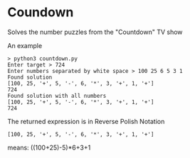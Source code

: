# Coundown
Solves the number puzzles from the "Countdown" TV show

An example
```
> python3 countdown.py
Enter target > 724
Enter numbers separated by white space > 100 25 6 5 3 1
Found solution
[100, 25, '+', 5, '-', 6, '*', 3, '+', 1, '+']
724
Found solution with all numbers
[100, 25, '+', 5, '-', 6, '*', 3, '+', 1, '+']
724
```

The returned expression is in Reverse Polish Notation 
```
[100, 25, '+', 5, '-', 6, '*', 3, '+', 1, '+']
```
means: ((100+25)-5)*6+3+1
